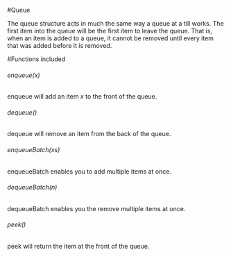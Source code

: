 #Queue

The queue structure acts in much the same way a queue at a till works. The first
item into the queue will be the first item to leave the queue. That is, when an
item is added to a queue, it cannot be removed until every item that was added
before it is removed.

#Functions included

###### enqueue(x)
enqueue will add an item _x_ to the front of the queue.

###### dequeue()
dequeue will remove an item from the back of the queue.

###### enqueueBatch(xs)
enqueueBatch enables you to add multiple items at once.

###### dequeueBatch(n)
dequeueBatch enables you the remove multiple items at once.

###### peek()
peek will return the item at the front of the queue.
